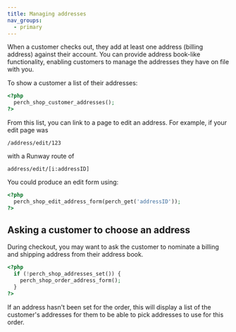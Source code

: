 ```yaml
---
title: Managing addresses
nav_groups:
  - primary
---
```


When a customer checks out, they add at least one address (billing address) against their account. You can provide address book-like functionality, enabling customers to manage the addresses they have on file with you.

To show a customer a list of their addresses:

```php
<?php
  perch_shop_customer_addresses();
?>
```

From this list, you can link to a page to edit an address. For example, if your edit page was

`/address/edit/123`

with a Runway route of

`address/edit/[i:addressID]`

You could produce an edit form using:

```php
<?php
  perch_shop_edit_address_form(perch_get('addressID'));
?>
```

## Asking a customer to choose an address

During checkout, you may want to ask the customer to nominate a billing and shipping address from their address book.

```php
<?php
  if (!perch_shop_addresses_set()) {
    perch_shop_order_address_form();
  }
?>
```

If an address hasn't been set for the order, this will display a list of the customer's addresses for them to be able to pick addresses to use for this order.
